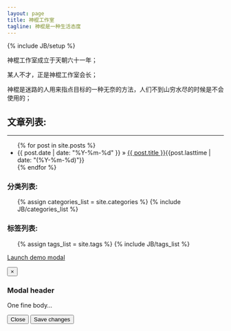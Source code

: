 ```yaml
---
layout: page
title: 神棍工作室
tagline: 神棍是一种生活态度
---
```

{% include JB/setup %}

<div class="row-fluid">
<div class="span8">

<p>
神棍工作室成立于天朝六十一年；
</p>
<p>
某人不才，正是神棍工作室会长；
</p>
<p>
神棍是迷路的人用来指点目标的一种无奈的方法，人们不到山穷水尽的时候是不会使用的；
</p>


<h2>文章列表:</h2>
<hr>

<ul class="posts">
{% for post in site.posts %}
<li><span>{{ post.date | date: "%Y-%m-%d" }}</span> &raquo; <a href="{{ BASE_PATH }}{{ post.url }}">{{ post.title }}</a>{{post.lasttime | date: "(%Y-%m-%d)"}}</li>
{% endfor %}
</ul>
</div>

<div class="span4">
<div class="well">
<h3>分类列表:</h3>

<ul class="tag_box inline">
  {% assign categories_list = site.categories %}
  {% include JB/categories_list %}
</ul>
</div>
<div class="well">

<h3>标签列表:</h3>

<ul class="tag_box inline">
{% assign tags_list = site.tags %}
{% include JB/tags_list %}
</ul>
</div>
</div>
</div>

<!-- Button to trigger modal -->
<a href="#myModal" role="button" class="btn" data-toggle="modal">Launch demo modal</a>

<!-- Modal -->
<div id="myModal" class="modal hide fade" tabindex="-1" role="dialog" aria-labelledby="myModalLabel" aria-hidden="true">
<div class="modal-header">
<button type="button" class="close" data-dismiss="modal" aria-hidden="true">×</button>
<h3 id="myModalLabel">Modal header</h3>
</div>
<div class="modal-body">
<p>One fine body…</p>
</div>
<div class="modal-footer">
<button class="btn" data-dismiss="modal" aria-hidden="true">Close</button>
<button class="btn btn-primary">Save changes</button>
</div>
</div>
<script>
$('#myModal').modal('show')
</script>
